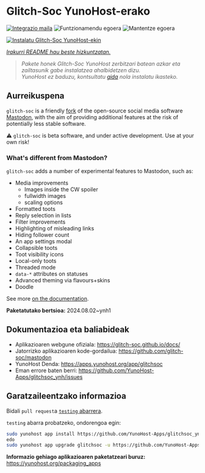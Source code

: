 <!--
Ohart ongi: README hau automatikoki sortu da <https://github.com/YunoHost/apps/tree/master/tools/readme_generator>ri esker
EZ editatu eskuz.
-->

# Glitch-Soc YunoHost-erako

[![Integrazio maila](https://dash.yunohost.org/integration/glitchsoc.svg)](https://ci-apps.yunohost.org/ci/apps/glitchsoc/) ![Funtzionamendu egoera](https://ci-apps.yunohost.org/ci/badges/glitchsoc.status.svg) ![Mantentze egoera](https://ci-apps.yunohost.org/ci/badges/glitchsoc.maintain.svg)

[![Instalatu Glitch-Soc YunoHost-ekin](https://install-app.yunohost.org/install-with-yunohost.svg)](https://install-app.yunohost.org/?app=glitchsoc)

*[Irakurri README hau beste hizkuntzatan.](./ALL_README.md)*

> *Pakete honek Glitch-Soc YunoHost zerbitzari batean azkar eta zailtasunik gabe instalatzea ahalbidetzen dizu.*  
> *YunoHost ez baduzu, kontsultatu [gida](https://yunohost.org/install) nola instalatu ikasteko.*

## Aurreikuspena

`glitch-soc` is a friendly [fork](https://en.wikipedia.org/wiki/Fork_(software_development)) of the open-source social media software [Mastodon](https://joinmastodon.org/), with the aim of providing additional features at the risk of potentially less stable software.

⚠️ `glitch-soc` is beta software, and under active development. Use at your own risk!

###  What's different from Mastodon?

`glitch-soc` adds a number of experimental features to Mastodon, such as:

- Media improvements
  - Images inside the CW spoiler
  - fullwidth images
  - scaling options
- Formatted toots
- Reply selection in lists
- Filter improvements
- Highlighting of misleading links
- Hiding follower count
- An app settings modal
- Collapsible toots
- Toot visibility icons
- Local-only toots
- Threaded mode
- `data-*` attributes on statuses
- Advanced theming via flavours+skins
- Doodle

See more [on the documentation](https://glitch-soc.github.io/docs/).


**Paketatutako bertsioa:** 2024.08.02~ynh1
## Dokumentazioa eta baliabideak

- Aplikazioaren webgune ofiziala: <https://glitch-soc.github.io/docs/>
- Jatorrizko aplikazioaren kode-gordailua: <https://github.com/glitch-soc/mastodon>
- YunoHost Denda: <https://apps.yunohost.org/app/glitchsoc>
- Eman errore baten berri: <https://github.com/YunoHost-Apps/glitchsoc_ynh/issues>

## Garatzaileentzako informazioa

Bidali `pull request`a [`testing` abarrera](https://github.com/YunoHost-Apps/glitchsoc_ynh/tree/testing).

`testing` abarra probatzeko, ondorengoa egin:

```bash
sudo yunohost app install https://github.com/YunoHost-Apps/glitchsoc_ynh/tree/testing --debug
edo
sudo yunohost app upgrade glitchsoc -u https://github.com/YunoHost-Apps/glitchsoc_ynh/tree/testing --debug
```

**Informazio gehiago aplikazioaren paketatzeari buruz:** <https://yunohost.org/packaging_apps>
